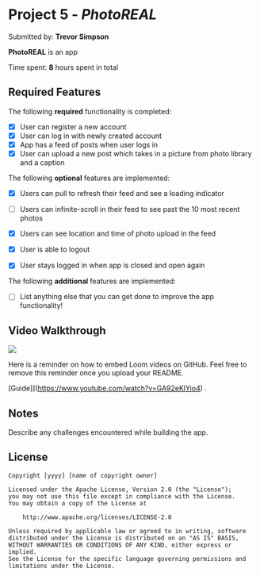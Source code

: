 # Project 5 - *PhotoREAL*

Submitted by: **Trevor Simpson**

**PhotoREAL** is an app 

Time spent: **8** hours spent in total

## Required Features

The following **required** functionality is completed:

- [x] User can register a new account
- [x] User can log in with newly created account
- [x] App has a feed of posts when user logs in
- [x] User can upload a new post which takes in a picture from photo library and a caption	
 
The following **optional** features are implemented:

- [x] Users can pull to refresh their feed and see a loading indicator
- [ ] Users can infinite-scroll in their feed to see past the 10 most recent photos
- [x] Users can see location and time of photo upload in the feed	
- [x] User is able to logout
- [x] User stays logged in when app is closed and open again	


The following **additional** features are implemented:

- [ ] List anything else that you can get done to improve the app functionality!

## Video Walkthrough

<div>
    <a href="https://www.loom.com/share/d962b8225b9b4f9fb24a8fcc6cdc4b37">
    </a>
    <a href="https://www.loom.com/share/d962b8225b9b4f9fb24a8fcc6cdc4b37">
      <img style="max-width:300px;" src="https://cdn.loom.com/sessions/thumbnails/d962b8225b9b4f9fb24a8fcc6cdc4b37-with-play.gif">
    </a>
  </div>

Here is a reminder on how to embed Loom videos on GitHub. Feel free to remove this reminder once you upload your README. 

[Guide]](https://www.youtube.com/watch?v=GA92eKlYio4) .

## Notes

Describe any challenges encountered while building the app.

## License

    Copyright [yyyy] [name of copyright owner]

    Licensed under the Apache License, Version 2.0 (the "License");
    you may not use this file except in compliance with the License.
    You may obtain a copy of the License at

        http://www.apache.org/licenses/LICENSE-2.0

    Unless required by applicable law or agreed to in writing, software
    distributed under the License is distributed on an "AS IS" BASIS,
    WITHOUT WARRANTIES OR CONDITIONS OF ANY KIND, either express or implied.
    See the License for the specific language governing permissions and
    limitations under the License.
